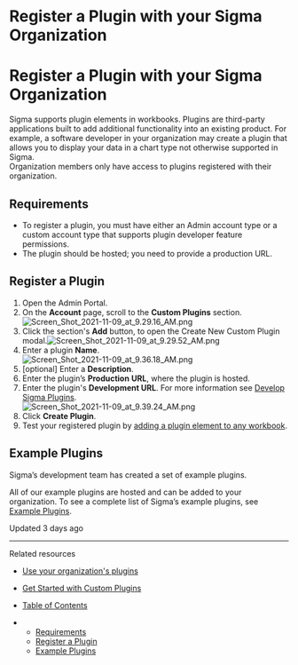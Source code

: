 # Register a Plugin with your Sigma Organization

# Register a Plugin with your Sigma Organization

Sigma supports plugin elements in workbooks. Plugins are third-party applications built to add additional functionality into an existing product. For example, a software developer in your organization may create a plugin that allows you to display your data in a chart type not otherwise supported in Sigma.   
Organization members only have access to plugins registered with their organization.

## Requirements

* To register a plugin, you must have either an Admin account type or a custom account type that supports plugin developer feature permissions.
* The plugin should be hosted; you need to provide a production URL.

## Register a Plugin

1. Open the Admin Portal.
2. On the **Account** page, scroll to the **Custom Plugins** section.![Screen_Shot_2021-11-09_at_9.29.16_AM.png](https://files.readme.io/b3eac7b-2.png)
3. Click the section's **Add** button, to open the Create New Custom Plugin modal.![Screen_Shot_2021-11-09_at_9.29.52_AM.png](https://files.readme.io/39e475a-3.png)
4. Enter a plugin **Name**.  
   ![Screen_Shot_2021-11-09_at_9.36.18_AM.png](https://files.readme.io/7012524-4.png)
5. [optional] Enter a **Description**.
6. Enter the plugin’s **Production** **URL**, where the plugin is hosted.
7. Enter the plugin's **Development URL**. For more information see [Develop Sigma Plugins](/docs/develop-plugins-for-sigma).  
   ![Screen_Shot_2021-11-09_at_9.39.24_AM.png](https://files.readme.io/13fda49-7.png)
8. Click **Create Plugin**.
9. Test your registered plugin by [adding a plugin element to any workbook](/docs/use-your-organizations-plugins).

## Example Plugins

Sigma’s development team has created a set of example plugins.

All of our example plugins are hosted and can be added to your organization. To see a complete list of Sigma’s example plugins, see [Example Plugins](/docs/plugin-examples).

Updated 3 days ago

---

Related resources

* [Use your organization's plugins](/docs/use-your-organizations-plugins)
* [Get Started with Custom Plugins](/docs/get-started-with-custom-plugins)

* [Table of Contents](#)
* + [Requirements](#requirements)
  + [Register a Plugin](#register-a-plugin)
  + [Example Plugins](#example-plugins)